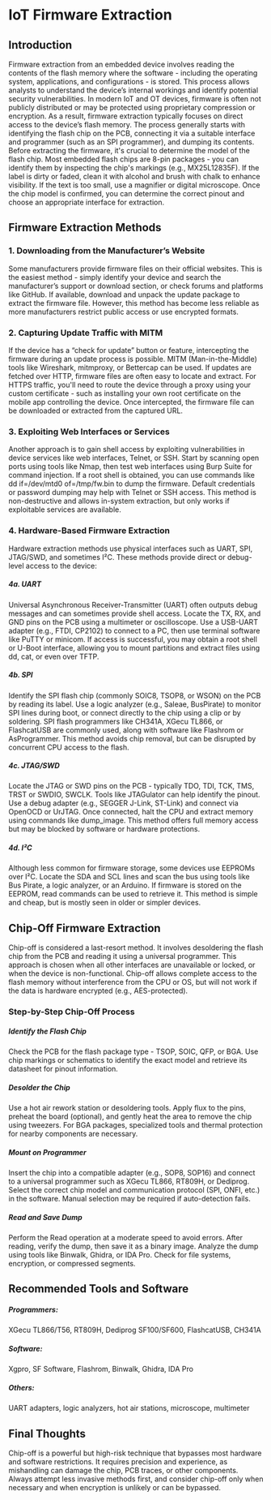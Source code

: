 # IoT Firmware Extraction

## Introduction
Firmware extraction from an embedded device involves reading the contents of the flash memory where the software - including the operating system, applications, and configurations - is stored. This process allows analysts to understand the device’s internal workings and identify potential security vulnerabilities. In modern IoT and OT devices, firmware is often not publicly distributed or may be protected using proprietary compression or encryption. As a result, firmware extraction typically focuses on direct access to the device’s flash memory.
The process generally starts with identifying the flash chip on the PCB, connecting it via a suitable interface and programmer (such as an SPI programmer), and dumping its contents. Before extracting the firmware, it's crucial to determine the model of the flash chip. Most embedded flash chips are 8-pin packages - you can identify them by inspecting the chip's markings (e.g., MX25L12835F). If the label is dirty or faded, clean it with alcohol and brush with chalk to enhance visibility. If the text is too small, use a magnifier or digital microscope.
Once the chip model is confirmed, you can determine the correct pinout and choose an appropriate interface for extraction.

## Firmware Extraction Methods
### 1. Downloading from the Manufacturer’s Website
Some manufacturers provide firmware files on their official websites. This is the easiest method - simply identify your device and search the manufacturer’s support or download section, or check forums and platforms like GitHub. If available, download and unpack the update package to extract the firmware file. However, this method has become less reliable as more manufacturers restrict public access or use encrypted formats.

### 2. Capturing Update Traffic with MITM
If the device has a “check for update” button or feature, intercepting the firmware during an update process is possible. MITM (Man-in-the-Middle) tools like Wireshark, mitmproxy, or Bettercap can be used. If updates are fetched over HTTP, firmware files are often easy to locate and extract. For HTTPS traffic, you'll need to route the device through a proxy using your custom certificate - such as installing your own root certificate on the mobile app controlling the device. Once intercepted, the firmware file can be downloaded or extracted from the captured URL.

### 3. Exploiting Web Interfaces or Services
Another approach is to gain shell access by exploiting vulnerabilities in device services like web interfaces, Telnet, or SSH. Start by scanning open ports using tools like Nmap, then test web interfaces using Burp Suite for command injection. If a root shell is obtained, you can use commands like dd if=/dev/mtd0 of=/tmp/fw.bin to dump the firmware. Default credentials or password dumping may help with Telnet or SSH access. This method is non-destructive and allows in-system extraction, but only works if exploitable services are available.

### 4. Hardware-Based Firmware Extraction
Hardware extraction methods use physical interfaces such as UART, SPI, JTAG/SWD, and sometimes I²C. These methods provide direct or debug-level access to the device:

##### 4a. UART
Universal Asynchronous Receiver-Transmitter (UART) often outputs debug messages and can sometimes provide shell access. Locate the TX, RX, and GND pins on the PCB using a multimeter or oscilloscope. Use a USB-UART adapter (e.g., FTDI, CP2102) to connect to a PC, then use terminal software like PuTTY or minicom. If access is successful, you may obtain a root shell or U-Boot interface, allowing you to mount partitions and extract files using dd, cat, or even over TFTP.

##### 4b. SPI
Identify the SPI flash chip (commonly SOIC8, TSOP8, or WSON) on the PCB by reading its label. Use a logic analyzer (e.g., Saleae, BusPirate) to monitor SPI lines during boot, or connect directly to the chip using a clip or by soldering. SPI flash programmers like CH341A, XGecu TL866, or FlashcatUSB are commonly used, along with software like Flashrom or AsProgrammer. This method avoids chip removal, but can be disrupted by concurrent CPU access to the flash.

##### 4c. JTAG/SWD
Locate the JTAG or SWD pins on the PCB - typically TDO, TDI, TCK, TMS, TRST or SWDIO, SWCLK. Tools like JTAGulator can help identify the pinout. Use a debug adapter (e.g., SEGGER J-Link, ST-Link) and connect via OpenOCD or UrJTAG. Once connected, halt the CPU and extract memory using commands like dump_image. This method offers full memory access but may be blocked by software or hardware protections.

##### 4d. I²C
Although less common for firmware storage, some devices use EEPROMs over I²C. Locate the SDA and SCL lines and scan the bus using tools like Bus Pirate, a logic analyzer, or an Arduino. If firmware is stored on the EEPROM, read commands can be used to retrieve it. This method is simple and cheap, but is mostly seen in older or simpler devices.

## Chip-Off Firmware Extraction
Chip-off is considered a last-resort method. It involves desoldering the flash chip from the PCB and reading it using a universal programmer. This approach is chosen when all other interfaces are unavailable or locked, or when the device is non-functional. Chip-off allows complete access to the flash memory without interference from the CPU or OS, but will not work if the data is hardware encrypted (e.g., AES-protected).

### Step-by-Step Chip-Off Process
##### Identify the Flash Chip
Check the PCB for the flash package type - TSOP, SOIC, QFP, or BGA. Use chip markings or schematics to identify the exact model and retrieve its datasheet for pinout information.

##### Desolder the Chip
Use a hot air rework station or desoldering tools. Apply flux to the pins, preheat the board (optional), and gently heat the area to remove the chip using tweezers. For BGA packages, specialized tools and thermal protection for nearby components are necessary.

##### Mount on Programmer
Insert the chip into a compatible adapter (e.g., SOP8, SOP16) and connect to a universal programmer such as XGecu TL866, RT809H, or Dediprog. Select the correct chip model and communication protocol (SPI, ONFI, etc.) in the software. Manual selection may be required if auto-detection fails.

##### Read and Save Dump
Perform the Read operation at a moderate speed to avoid errors. After reading, verify the dump, then save it as a binary image. Analyze the dump using tools like Binwalk, Ghidra, or IDA Pro. Check for file systems, encryption, or compressed segments.

## Recommended Tools and Software
##### Programmers: 
XGecu TL866/T56, RT809H, Dediprog SF100/SF600, FlashcatUSB, CH341A
##### Software: 
Xgpro, SF Software, Flashrom, Binwalk, Ghidra, IDA Pro
##### Others: 
UART adapters, logic analyzers, hot air stations, microscope, multimeter

## Final Thoughts
Chip-off is a powerful but high-risk technique that bypasses most hardware and software restrictions. It requires precision and experience, as mishandling can damage the chip, PCB traces, or other components. Always attempt less invasive methods first, and consider chip-off only when necessary and when encryption is unlikely or can be bypassed.

